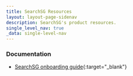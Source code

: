 ```yaml
---
title: SearchSG Resources
layout: layout-page-sidenav
description: SearchSG's product resources.
single_level_nav: true
_data: single-level-nav
---
```


### Documentation

- [SearchSG onboarding guide](https://docs.developer.tech.gov.sg/docs/searchsg-onboarding-guide/){:target="_blank"}
